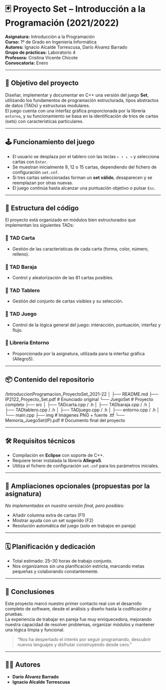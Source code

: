 # 🃏 Proyecto Set – Introducción a la Programación (2021/2022)

**Asignatura:** Introducción a la Programación  
**Curso:** 1º de Grado en Ingeniería Informática  
**Autores:** Ignacio Alcalde Torrescusa, Darío Álvarez Barrado  
**Grupo de prácticas:** Laboratorio 4  
**Profesora:** Cristina Vicente Chicote  
**Convocatoria:** Enero

---

## 🎯 Objetivo del proyecto

Diseñar, implementar y documentar en C++ una versión del juego **Set**, utilizando los fundamentos de programación estructurada, tipos abstractos de datos (TADs) y estructuras modulares.  
El juego cuenta con una interfaz gráfica proporcionada por la librería `entorno`, y su funcionamiento se basa en la identificación de tríos de cartas (sets) con características particulares.

---

## 🕹️ Funcionamiento del juego

- El usuario se desplaza por el tablero con las teclas `← ↑ ↓ →` y selecciona cartas con `Enter`.
- Se muestran inicialmente 9, 12 o 15 cartas, dependiendo del fichero de configuración `set.cnf`.
- Si tres cartas seleccionadas forman un **set válido**, desaparecen y se reemplazan por otras nuevas.
- El juego continúa hasta alcanzar una puntuación objetivo o pulsar `Esc`.

---

## 🧩 Estructura del código

El proyecto está organizado en módulos bien estructurados que implementan los siguientes TADs:

### 🔹 TAD Carta
- Gestión de las características de cada carta (forma, color, número, relleno).

### 🔹 TAD Baraja
- Control y aleatorización de las 81 cartas posibles.

### 🔹 TAD Tablero
- Gestión del conjunto de cartas visibles y su selección.

### 🔹 TAD Juego
- Control de la lógica general del juego: interacción, puntuación, interfaz y flujo.

### 🔹 Librería Entorno
- Proporcionada por la asignatura, utilizada para la interfaz gráfica (Allegro5).

---

## 📦 Contenido del repositorio
/IntroduccionProgramacion_ProyectoSet_2021-22
│
├── README.md
├── IP2122_Proyecto_Set.pdf              # Enunciado original
└── JuegoSet                             # Proyecto completo
    ├── src
    │   ├── TADcarta.cpp / .h
    │   ├── TADbaraja.cpp / .h
    │   ├── TADtablero.cpp / .h
    │   ├── TADjuego.cpp / .h
    │   ├── entorno.cpp / .h
    │   └── main.cpp
    ├── img                               # Imágenes PNG + fuente .ttf
    └── Memoria_JuegoSet(IP).pdf          # Documento final del proyecto

---

## 🛠️ Requisitos técnicos

- Compilación en **Eclipse** con soporte de C++.
- Requiere tener instalada la librería **Allegro5**.
- Utiliza el fichero de configuración `set.cnf` para los parámetros iniciales.

---

## 🧪 Ampliaciones opcionales (propuestas por la asignatura)

*No implementadas en nuestra versión final, pero posibles:*

- Añadir columna extra de cartas (F1)
- Mostrar ayuda con un set sugerido (F2)
- Resolución automática del juego (solo en trabajos en pareja)

---

## 🗓️ Planificación y dedicación

- Total estimado: 25–30 horas de trabajo conjunto.
- Nos organizamos sin una planificación estricta, marcando metas pequeñas y colaborando constantemente.

---

## 📝 Conclusiones

Este proyecto marcó nuestro primer contacto real con el desarrollo completo de software, desde el análisis y diseño hasta la codificación y pruebas.  
La experiencia de trabajar en pareja fue muy enriquecedora, mejorando nuestra capacidad de resolver problemas, organizar módulos y mantener una lógica limpia y funcional.

> “Nos ha despertado el interés por seguir programando, descubrir nuevos lenguajes y disfrutar construyendo desde cero.”

---

## 👨‍💻 Autores

- **Darío Álvarez Barrado**  
- **Ignacio Alcalde Torrescusa**
